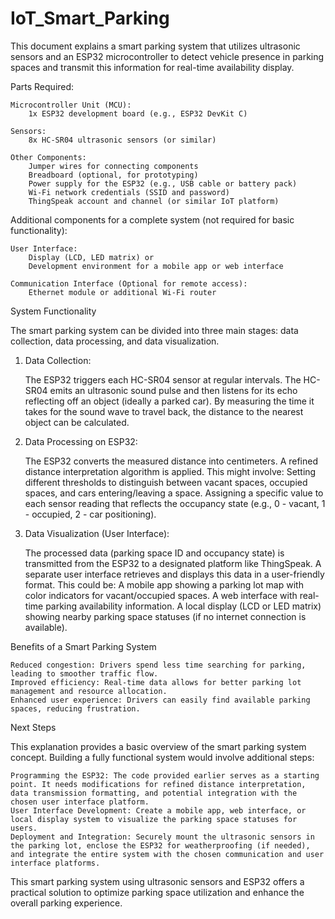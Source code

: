 # IoT_Smart_Parking
This document explains a smart parking system that utilizes ultrasonic sensors and an ESP32 microcontroller to detect vehicle presence in parking spaces and transmit this information for real-time availability display.

Parts Required:

    Microcontroller Unit (MCU):
        1x ESP32 development board (e.g., ESP32 DevKit C)

    Sensors:
        8x HC-SR04 ultrasonic sensors (or similar)

    Other Components:
        Jumper wires for connecting components
        Breadboard (optional, for prototyping)
        Power supply for the ESP32 (e.g., USB cable or battery pack)
        Wi-Fi network credentials (SSID and password)
        ThingSpeak account and channel (or similar IoT platform)

Additional components for a complete system (not required for basic functionality):

    User Interface:
        Display (LCD, LED matrix) or
        Development environment for a mobile app or web interface

    Communication Interface (Optional for remote access):
        Ethernet module or additional Wi-Fi router

System Functionality

The smart parking system can be divided into three main stages: data collection, data processing, and data visualization.

1. Data Collection:

    The ESP32 triggers each HC-SR04 sensor at regular intervals.
    The HC-SR04 emits an ultrasonic sound pulse and then listens for its echo reflecting off an object (ideally a parked car).
    By measuring the time it takes for the sound wave to travel back, the distance to the nearest object can be calculated.

2. Data Processing on ESP32:

    The ESP32 converts the measured distance into centimeters.
    A refined distance interpretation algorithm is applied. This might involve:
        Setting different thresholds to distinguish between vacant spaces, occupied spaces, and cars entering/leaving a space.
        Assigning a specific value to each sensor reading that reflects the occupancy state (e.g., 0 - vacant, 1 - occupied, 2 - car positioning).

3. Data Visualization (User Interface):

    The processed data (parking space ID and occupancy state) is transmitted from the ESP32 to a designated platform like ThingSpeak.
    A separate user interface retrieves and displays this data in a user-friendly format. This could be:
        A mobile app showing a parking lot map with color indicators for vacant/occupied spaces.
        A web interface with real-time parking availability information.
        A local display (LCD or LED matrix) showing nearby parking space statuses (if no internet connection is available).

Benefits of a Smart Parking System

    Reduced congestion: Drivers spend less time searching for parking, leading to smoother traffic flow.
    Improved efficiency: Real-time data allows for better parking lot management and resource allocation.
    Enhanced user experience: Drivers can easily find available parking spaces, reducing frustration.

Next Steps

This explanation provides a basic overview of the smart parking system concept. Building a fully functional system would involve additional steps:

    Programming the ESP32: The code provided earlier serves as a starting point. It needs modifications for refined distance interpretation, data transmission formatting, and potential integration with the chosen user interface platform.
    User Interface Development: Create a mobile app, web interface, or local display system to visualize the parking space statuses for users.
    Deployment and Integration: Securely mount the ultrasonic sensors in the parking lot, enclose the ESP32 for weatherproofing (if needed), and integrate the entire system with the chosen communication and user interface platforms.

This smart parking system using ultrasonic sensors and ESP32 offers a practical solution to optimize parking space utilization and enhance the overall parking experience.
